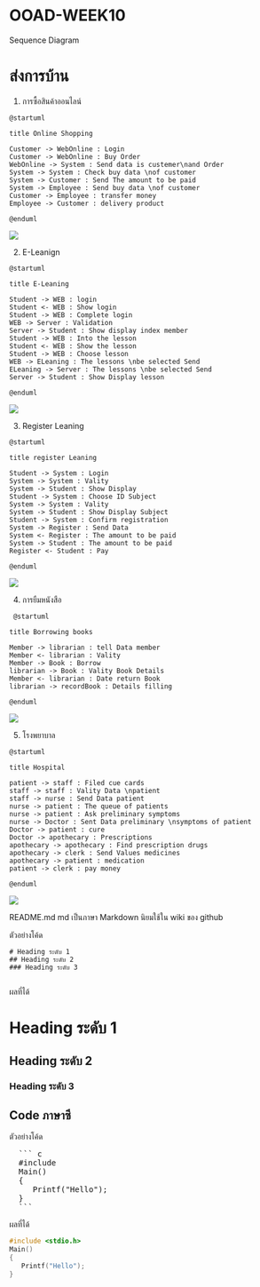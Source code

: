 # OOAD-WEEK10
Sequence Diagram

# ส่งการบ้าน 

 1. การซื้อสินค้าออนไลน์
 
 ```
 @startuml

title Online Shopping

Customer -> WebOnline : Login
Customer -> WebOnline : Buy Order
WebOnline -> System : Send data is custemer\nand Order
System -> System : Check buy data \nof customer
System -> Customer : Send The amount to be paid
System -> Employee : Send buy data \nof customer
Customer -> Employee : transfer money
Employee -> Customer : delivery product

@enduml
 ```
 
 ![](https://github.com/fernkamon/OOAD-WEEK10/blob/master/img%20ooad%20week10/Online%20Shopping.png)

 2. E-Leanign
  
   ```
@startuml

title E-Leaning 

Student -> WEB : login
Student <- WEB : Show login
Student -> WEB : Complete login
WEB -> Server : Validation
Server -> Student : Show display index member
Student -> WEB : Into the lesson
Student <- WEB : Show the lesson
Student -> WEB : Choose lesson
WEB -> ELeaning : The lessons \nbe selected Send 
ELeaning -> Server : The lessons \nbe selected Send
Server -> Student : Show Display lesson

@enduml
 ```
 
 ![](https://github.com/fernkamon/OOAD-WEEK10/blob/master/img%2520ooad%2520week10/E-Leanig.png)
 
 3. Register Leaning
 
  ```
 @startuml

title register Leaning

Student -> System : Login
System -> System : Vality
System -> Student : Show Display
Student -> System : Choose ID Subject
System -> System : Vality
System -> Student : Show Display Subject
Student -> System : Confirm registration
System -> Register : Send Data
System <- Register : The amount to be paid
System -> Student : The amount to be paid
Register <- Student : Pay

@enduml
 ```
 
 ![](https://github.com/fernkamon/OOAD-WEEK10/blob/master/img%2520ooad%2520week10/Register.png)
 
   
 4. การยืมหนังสือ
   
  ```  
   @startuml

title Borrowing books

Member -> librarian : tell Data member
Member <- librarian : Vality
Member -> Book : Borrow
librarian -> Book : Vality Book Details
Member <- librarian : Date return Book
librarian -> recordBook : Details filling

@enduml
 ``` 
 ![](https://github.com/fernkamon/OOAD-WEEK10/blob/master/img%252520ooad%252520week10/Borrow.png)
 
  
 5. โรงพยาบาล
 
 ```
 @startuml

title Hospital

patient -> staff : Filed cue cards
staff -> staff : Vality Data \npatient
staff -> nurse : Send Data patient
nurse -> patient : The queue of patients
nurse -> patient : Ask preliminary symptoms
nurse -> Doctor : Sent Data preliminary \nsymptoms of patient
Doctor -> patient : cure
Doctor -> apothecary : Prescriptions
apothecary -> apothecary : Find prescription drugs
apothecary -> clerk : Send Values medicines
apothecary -> patient : medication
patient -> clerk : pay money

@enduml
  ```
 
 ![](https://github.com/fernkamon/OOAD-WEEK10/blob/master/hotpital.png)
 
  
README.md 
md เป็นภาษา Markdown นิยมใช้ใน wiki ของ github 

ตัวอย่างโค้ด
```
# Heading ระดับ 1 
## Heading ระดับ 2
### Heading ระดับ 3
 
```

ผลที่ได้
# Heading ระดับ 1 
## Heading ระดับ 2
### Heading ระดับ 3


## Code ภาษาซี

ตัวอย่างโค้ด
<pre>
  ``` c
  #include <stdio.h>
  Main()
  {
     Printf("Hello");
  }
  ```
</pre> 
ผลที่ได้
  ``` c
  #include <stdio.h>
  Main()
  {
     Printf("Hello");
  }
  ```
 
